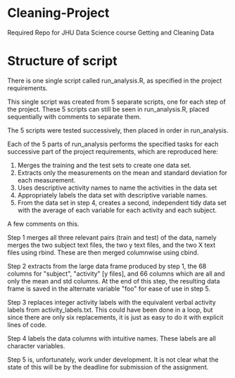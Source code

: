 # Cleaning-Project
Required Repo for JHU Data Science course Getting and Cleaning Data

# Structure of script
There is one single script called run_analysis.R, as specified in the project requirements.

This single script was created from 5 separate scripts, one for each step of the project.
These 5 scripts can still be seen in run_analysis.R, placed sequentially with comments to separate them.

The 5 scripts were tested successively, then placed in order in run_analysis.

Each of the 5 parts of run_analysis performs the specified tasks for each successive part of the project requirements, which are reproduced here:

  1.  Merges the training and the test sets to create one data set.
  2.  Extracts only the measurements on the mean and standard deviation for each measurement. 
  3.  Uses descriptive activity names to name the activities in the data set
  4.  Appropriately labels the data set with descriptive variable names. 
  5.  From the data set in step 4, creates a second, independent tidy data set with the average of each variable for each activity and each subject.

A few comments on this.

Step 1 merges all three relevant pairs (train and test) of the data, namely merges the two subject text files, the two y text files, and the two X text files using rbind.  These are then merged columnwise using cbind.

Step 2 extracts from the large data frame produced by step 1, the 68 columns for "subject", "activity" [y files], and 66 columns which are all and only the mean and std columns.  At the end of this step, the resulting data frame is saved in the alternate variable "foo" for ease of use in step 5.

Step 3 replaces integer activity labels with the equivalent verbal activity labels from activity_labels.txt.  This could have been done in a loop, but since there are only six replacements, it is just as easy to do it with explicit lines of code.

Step 4 labels the data columns with intuitive names.  These labels are all character variables.

Step 5 is, unfortunately, work under development.  It is not clear what the state of this will be by the deadline for submission of the assignment.

